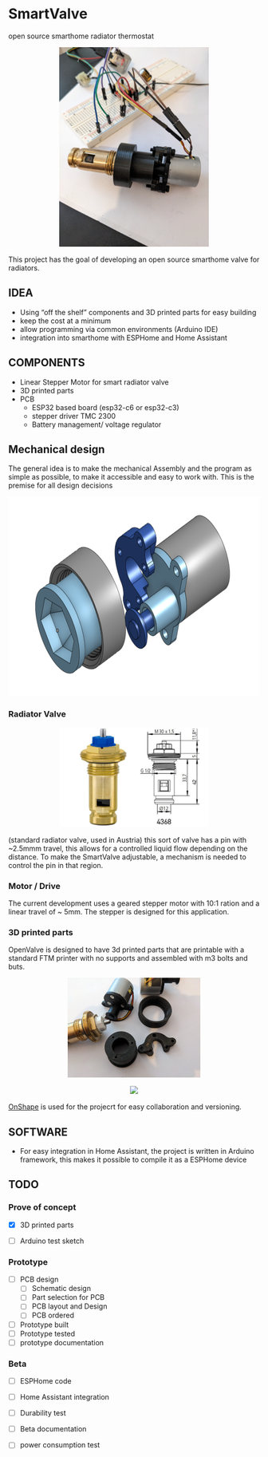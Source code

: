 # SmartValve
open source smarthome radiator thermostat

<p align="center">
<img src="/pictures/openValve_assembled_1.jpg" height = 400>
</p>

This project has the goal of developing an open source smarthome valve for radiators. 

## IDEA
* Using “off the shelf” components and 3D printed parts for easy building 
* keep  the cost at a minimum 
* allow programming via common environments (Arduino IDE) 
* integration into smarthome with ESPHome and Home Assistant


##  COMPONENTS
* Linear Stepper Motor for smart radiator valve
* 3D printed parts
* PCB 
  * ESP32 based board (esp32-c6 or esp32-c3)
  * stepper driver TMC 2300 
  * Battery management/ voltage regulator

## Mechanical design
The general idea is to make the mechanical Assembly and the program as simple as possible, to make it accessible and easy to work with. This is the premise for all design decisions   

<p align="center">
<img src="/pictures/exploded_view_1.png" height = 400>
</p>

### Radiator Valve 
<p align="center">
<img src="/pictures/valve.png" height = 200>
</p>

(standard radiator valve, used in Austria)
this sort of valve has a pin with ~2.5mmm travel, this allows for a controlled liquid flow depending on the distance. 
To make the SmartValve adjustable, a mechanism is needed to control the pin in that region. 

### Motor / Drive
The current development uses a geared stepper motor with 10:1 ration and a linear travel of ~ 5mm. The stepper is designed for this application.


### 3D printed parts
OpenValve is designed to have 3d printed parts that are printable with a standard FTM printer with no supports and assembled with m3 bolts and buts.    

<p align="center">
<img src="/pictures/openValve_parts_1.jpg" height = 200>
</p>

<p align="center">
<img src="/pictures/assembled_1.jpg" height = 400>
</p>


[OnShape](https://cad.onshape.com/documents/391453e964c4cf36b71477fb/w/96218fe9ab75c37b541d1e8c/e/7027b69015998d7833889829?renderMode=0&uiState=64fb2ffe75317b0599136144https://cad.onshape.com/documents/391453e964c4cf36b71477fb/w/96218fe9ab75c37b541d1e8c/e/7027b69015998d7833889829?renderMode=0&uiState=64fb2ffe75317b0599136144) is used for the projecrt for easy collaboration and versioning.


## SOFTWARE
* For easy integration in Home Assistant, the project is written in Arduino framework, this makes it possible to compile it as a ESPHome device

## TODO

### Prove of concept
- [x] 3D printed parts 
- [ ] Arduino test sketch


### Prototype
- [ ] PCB design
  - [ ] Schematic design
  - [ ] Part selection for PCB
  - [ ] PCB layout and Design
  - [ ] PCB ordered
- [ ] Prototype built
- [ ] Prototype tested
- [ ] prototype documentation

### Beta
- [ ] ESPHome code
- [ ] Home Assistant integration
- [ ] Durability test
- [ ] Beta documentation
- [ ] power consumption test


